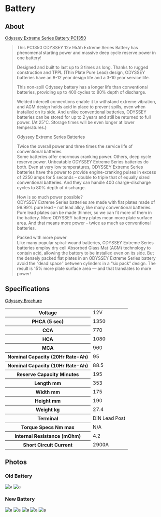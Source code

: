 # Battery

## About

[Odyssey Extreme Series Battery PC1350](https://www.enersys.com/en-gb/products/batteries/odyssey/odyssey-extreme/)

> This PC1350 ODYSSEY 12v 95Ah Extreme Series Battery has phenomenal starting power and massive deep cycle reserve power in one battery!
>
> Designed and built to last up to 3 times as long. Thanks to rugged construction and TPPL (Thin Plate Pure Lead) design, ODYSSEY batteries have an 8-12 year design life and a 3-10 year service life.
>
> This non-spill Odyssey battery has a longer life than conventional batteries, providing up to 400 cycles to 80% depth of discharge.
>
> Welded intercell connections enable it to withstand extreme vibration, and AGM design holds acid in place to prevent spills, even when installed on its side. And unlike conventional batteries, ODYSSEY batteries can be stored for up to 2 years and still be returned to full power. (At 25°C. Storage times will be even longer at lower temperatures.)
>
> Odyssey Extreme Series Batteries
>
> Twice the overall power and three times the service life of conventional batteries \
> Some batteries offer enormous cranking power. Others, deep cycle reserve power. Unbeatable ODYSSEY Extreme Series batteries do both. Even at very low temperatures, ODYSSEY Extreme Series batteries have the power to provide engine-cranking pulses in excess of 2250 amps for 5 seconds – double to triple that of equally sized conventional batteries. And they can handle 400 charge-discharge cycles to 80% depth of discharge.
>
> How is so much power possible? \
> ODYSSEY Extreme Series batteries are made with flat plates made of 99.99% pure lead – not lead alloy, like many conventional batteries. Pure lead plates can be made thinner, so we can fit more of them in the battery. More ODYSSEY battery plates mean more plate surface area. And that means more power – twice as much as conventional batteries.
>
> Packed with more power \
> Like many popular spiral-wound batteries, ODYSSEY Extreme Series batteries employ dry cell Absorbed Glass Mat (AGM) technology to contain acid, allowing the battery to be installed even on its side. But the densely packed flat plates in an ODYSSEY Extreme Series battery avoid the “dead space” between cylinders in a “six pack” design. The result is 15% more plate surface area — and that translates to more power!

## Specifications

[Odyssey Brochure](https://github.com/CumpsD/second-brain/raw/main/assets/ram/battery/Odyssey.pdf)

<table>
  <tr>
    <th>Voltage</th>
    <td>12V</td>
  </tr>
  <tr>
    <th>PHCA (5 sec)</th>
    <td>1350</td>
  </tr>
  <tr>
    <th>CCA</th>
    <td>770</td>
  </tr>
  <tr>
    <th>HCA</th>
    <td>1080</td>
  </tr>
  <tr>
    <th>MCA</th>
    <td>960</td>
  </tr>
  <tr>
    <th>Nominal Capacity (20Hr Rate-Ah)</th>
    <td>95</td>
  </tr>
  <tr>
    <th>Nominal Capacity (10Hr Rate-Ah)</th>
    <td>88.5</td>
  </tr>
  <tr>
    <th>Reserve Capacity Minutes</th>
    <td>195</td>
  </tr>
  <tr>
    <th>Length mm</th>
    <td>353</td>
  </tr>
  <tr>
    <th>Width mm</th>
    <td>175</td>
  </tr>
  <tr>
    <th>Height mm</th>
    <td>190</td>
  </tr>
  <tr>
    <th>Weight kg</th>
    <td>27.4</td>
  </tr>
  <tr>
    <th>Terminal</th>
    <td>DIN Lead Post</td>
  </tr>
  <tr>
    <th>Torque Specs Nm max</th>
    <td>N/A</td>
  </tr>
  <tr>
    <th>Internal Resistance (mOhm)</th>
    <td>4.2</td>
  </tr>
  <tr>
    <th>Short Circuit Current</th>
    <td>2900A</td>
  </tr>
</table>

## Photos

### Old Battery

![a](https://github.com/CumpsD/second-brain/raw/main/assets/ram/battery/old-battery.jpg "a")
![a](https://github.com/CumpsD/second-brain/raw/main/assets/ram/battery/old-battery-2.jpg "a")

### New Battery

![a](https://github.com/CumpsD/second-brain/raw/main/assets/ram/battery/battery-1.jpg "a")
![a](https://github.com/CumpsD/second-brain/raw/main/assets/ram/battery/battery-2.jpg "a")
![a](https://github.com/CumpsD/second-brain/raw/main/assets/ram/battery/battery-3.jpg "a")
![a](https://github.com/CumpsD/second-brain/raw/main/assets/ram/battery/battery-4.jpg "a")
![a](https://github.com/CumpsD/second-brain/raw/main/assets/ram/battery/battery-5.jpg "a")
